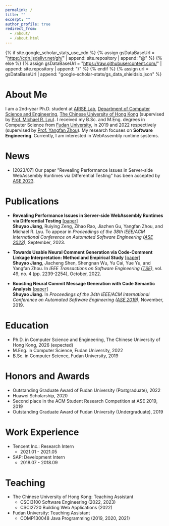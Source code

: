```yaml
---
permalink: /
title: ""
excerpt: ""
author_profile: true
redirect_from: 
  - /about/
  - /about.html
---
```


{% if site.google_scholar_stats_use_cdn %}
{% assign gsDataBaseUrl = "https://cdn.jsdelivr.net/gh/" | append: site.repository | append: "@" %}
{% else %}
{% assign gsDataBaseUrl = "https://raw.githubusercontent.com/" | append: site.repository | append: "/" %}
{% endif %}
{% assign url = gsDataBaseUrl | append: "google-scholar-stats/gs_data_shieldsio.json" %}


About Me
====
I am a 2nd-year Ph.D. student at [ARISE Lab](http://ariselab.cse.cuhk.edu.hk/), [Department of Computer Science and Engineering](https://www.cse.cuhk.edu.hk/), [The Chinese University of Hong Kong](https://www.cuhk.edu.hk/) (supervised by [Prof. Michael R. Lyu](http://www.cse.cuhk.edu.hk/lyu/)). I received my B.Sc. and M.Eng. degrees in Computer Science from [Fudan University](https://www.fudan.edu.cn/), in 2019 and 2022 respectively (supervised by [Prof. Yangfan Zhou](https://appsrv.cse.cuhk.edu.hk/~yfzhou/)). My research focuses on **Software Engineering**. Currently, I am interested in WebAssembly runtime systems.


News
====
* [2023/07] Our paper "Revealing Performance Issues in Server-side WebAssembly Runtimes via Differential Testing" has been accepted by [ASE 2023](https://conf.researchr.org/home/ase-2023).


Publications
====
* **Revealing Performance Issues in Server-side WebAssembly Runtimes via Differential Testing** [[paper]](https://arxiv.org/abs/2309.12167)  
  **Shuyao Jiang**, Ruiying Zeng, Zihao Rao, Jiazhen Gu, Yangfan Zhou, and Michael R. Lyu. To appear in *Proceedings of the 38th IEEE/ACM International Conference on Automated Software Engineering ([ASE 2023](https://conf.researchr.org/home/ase-2023))*, September, 2023.

* **Towards Usable Neural Comment Generation via Code-Comment Linkage Interpretation: Method and Empirical Study** [[paper]](https://doi.org/10.1109/TSE.2022.3214859)  
  **Shuyao Jiang**, Jiacheng Shen, Shengnan Wu, Yu Cai, Yue Yu, and Yangfan Zhou. In *IEEE Transactions on Software Engineering ([TSE](https://ieeexplore.ieee.org/xpl/RecentIssue.jsp?punumber=32))*, vol. 49, no. 4 (pp. 2239-2254), October, 2022.

* **Boosting Neural Commit Message Generation with Code Semantic Analysis** [[paper]](https://doi.org/10.1109/ASE.2019.00162)  
  **Shuyao Jiang**. In *Proceedings of the 34th IEEE/ACM International Conference on Automated Software Engineering ([ASE 2019](https://2019.ase-conferences.org/))*, November, 2019.


Education
======
* Ph.D. in Computer Science and Engineering, The Chinese University of Hong Kong, 2026 (expected)
* M.Eng. in Computer Science, Fudan University, 2022
* B.Sc. in Computer Science, Fudan University, 2019


Honors and Awards
======
* Outstanding Graduate Award of Fudan University (Postgraduate), 2022
* Huawei Scholarship, 2020
* Second place in the ACM Student Research Competition at ASE 2019, 2019
* Outstanding Graduate Award of Fudan University (Undergraduate), 2019


Work Experience
======
* Tencent Inc.: Research Intern
  * 2021.01 - 2021.05
* SAP: Development Intern
  * 2018.07 - 2018.09

  
Teaching
======
* The Chinese University of Hong Kong: Teaching Assistant
  * CSCI3100 Software Engineering (2022, 2023)
  * CSCI2720 Building Web Applications (2022)
* Fudan University: Teaching Assistant
  * COMP130048 Java Programming (2019, 2020, 2021) 

